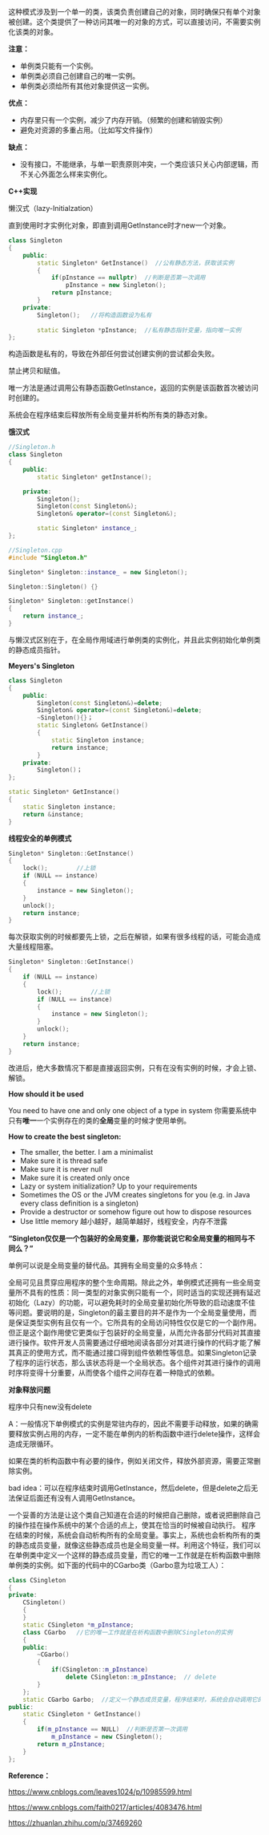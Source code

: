 这种模式涉及到一个单一的类，该类负责创建自己的对象，同时确保只有单个对象被创建。这个类提供了一种访问其唯一的对象的方式，可以直接访问，不需要实例化该类的对象。

**注意：**

- 单例类只能有一个实例。
- 单例类必须自己创建自己的唯一实例。
- 单例类必须给所有其他对象提供这一实例。

**优点：**

- 内存里只有一个实例，减少了内存开销。（频繁的创建和销毁实例）
- 避免对资源的多重占用。（比如写文件操作）

**缺点：**

- 没有接口，不能继承，与单一职责原则冲突，一个类应该只关心内部逻辑，而不关心外面怎么样来实例化。

**C++实现**

懒汉式（lazy-Initialzation）

直到使用时才实例化对象，即直到调用GetInstance时才new一个对象。

```c++
class Singleton
{
    public:
        static Singleton* GetInstance()  //公有静态方法，获取该实例
        {
            if(pInstance == nullptr)  //判断是否第一次调用
                pInstance = new Singleton();
            return pInstance;
        }
    private:
        Singleton();   //将构造函数设为私有
 
        static Singleton *pInstance;  //私有静态指针变量，指向唯一实例
};
```

构造函数是私有的，导致在外部任何尝试创建实例的尝试都会失败。

禁止拷贝和赋值。

唯一方法是通过调用公有静态函数GetInstance，返回的实例是该函数首次被访问时创建的。

系统会在程序结束后释放所有全局变量并析构所有类的静态对象。

**饿汉式**

```c++
//Singleton.h
class Singleton 
{
    public:
        static Singleton* getInstance();

    private:
        Singleton();
        Singleton(const Singleton&);
        Singleton& operator=(const Singleton&);

        static Singleton* instance_;
};

//Singleton.cpp
#include "Singleton.h"

Singleton* Singleton::instance_ = new Singleton();

Singleton::Singleton() {}

Singleton* Singleton::getInstance() 
{
    return instance_;
}
```

与懒汉式区别在于，在全局作用域进行单例类的实例化，并且此实例初始化单例类的静态成员指针。

**Meyers's Singleton**

```c++
class Singleton
{
    public:
        Singleton(const Singleton&)=delete;
        Singleton& operator=(const Singleton&)=delete;
        ~Singleton(){}；
        static Singleton& GetInstance()
        {
            static Singleton instance;
            return instance;
        }
    private:
        Singleton()；
};
```

```C++
static Singleton* GetInstance()
{
    static Singleton instance;
    return &instance;
}
```

**线程安全的单例模式**

```c++
Singleton* Singleton::GetInstance() 
{
    lock();        //上锁
    if (NULL == instance) 
    {
        instance = new Singleton();
    }
    unlock();
    return instance;
}
```

每次获取实例的时候都要先上锁，之后在解锁，如果有很多线程的话，可能会造成大量线程阻塞。

```c++
Singleton* Singleton::GetInstance() 
{
    if (NULL == instance) 
    {
        lock();        //上锁
        if (NULL == instance) 
        {
            instance = new Singleton();
        }
        unlock();
    }
    return instance;
}
```

改进后，绝大多数情况下都是直接返回实例，只有在没有实例的时候，才会上锁、解锁。

**How should it be used**

You need to have one and only one object of a type in system
你需要系统中只有**唯一**一个实例存在的类的**全局**变量的时候才使用单例。

**How to create the best singleton:**

- The smaller, the better. I am a minimalist
- Make sure it is thread safe
- Make sure it is never null
- Make sure it is created only once
- Lazy or system initialization? Up to your requirements
- Sometimes the OS or the JVM creates singletons for you (e.g. in Java every class definition is a singleton)
- Provide a destructor or somehow figure out how to dispose resources
- Use little memory
  越小越好，越简单越好，线程安全，内存不泄露

**“Singleton仅仅是一个包装好的全局变量，那你能说说它和全局变量的相同与不同么？”**

单例可以说是全局变量的替代品。其拥有全局变量的众多特点：

全局可见且贯穿应用程序的整个生命周期。除此之外，单例模式还拥有一些全局变量所不具有的性质：同一类型的对象实例只能有一个，同时适当的实现还拥有延迟初始化（Lazy）的功能，可以避免耗时的全局变量初始化所导致的启动速度不佳等问题。要说明的是，Singleton的最主要目的并不是作为一个全局变量使用，而是保证类型实例有且仅有一个。它所具有的全局访问特性仅仅是它的一个副作用。但正是这个副作用使它更类似于包装好的全局变量，从而允许各部分代码对其直接进行操作。软件开发人员需要通过仔细地阅读各部分对其进行操作的代码才能了解其真正的使用方式，而不能通过接口得到组件依赖性等信息。如果Singleton记录了程序的运行状态，那么该状态将是一个全局状态。各个组件对其进行操作的调用时序将变得十分重要，从而使各个组件之间存在着一种隐式的依赖。

**对象释放问题**

程序中只有new没有delete

A：一般情况下单例模式的实例是常驻内存的，因此不需要手动释放，如果的确需要释放实例占用的内存，一定不能在单例内的析构函数中进行delete操作，这样会造成无限循环。

如果在类的析构函数中有必要的操作，例如关闭文件，释放外部资源，需要正常删除实例。

bad idea：可以在程序结束时调用GetInstance，然后delete，但是delete之后无法保证后面还有没有人调用GetInstance。

一个妥善的方法是让这个类自己知道在合适的时候把自己删除，或者说把删除自己的操作挂在操作系统中的某个合适的点上，使其在恰当的时候被自动执行。
程序在结束的时候，系统会自动析构所有的全局变量。事实上，系统也会析构所有的类的静态成员变量，就像这些静态成员也是全局变量一样。利用这个特征，我们可以在单例类中定义一个这样的静态成员变量，而它的唯一工作就是在析构函数中删除单例类的实例。如下面的代码中的CGarbo类（Garbo意为垃圾工人）：

```c++
class CSingleton  
{  
private:  
    CSingleton()  
    {  
    }  
    static CSingleton *m_pInstance;  
    class CGarbo   //它的唯一工作就是在析构函数中删除CSingleton的实例  
    {  
    public:  
        ~CGarbo()  
        {  
            if(CSingleton::m_pInstance)  
                delete CSingleton::m_pInstance;  // delete
        }  
    };  
    static CGarbo Garbo;  //定义一个静态成员变量，程序结束时，系统会自动调用它的析构函数  
public:  
    static CSingleton * GetInstance()  
    {  
        if(m_pInstance == NULL)  //判断是否第一次调用  
            m_pInstance = new CSingleton();  
        return m_pInstance;  
    }  
};  
```

**Reference：**

https://www.cnblogs.com/leaves1024/p/10985599.html

https://www.cnblogs.com/faith0217/articles/4083476.html

https://zhuanlan.zhihu.com/p/37469260